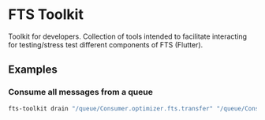 FTS Toolkit
===========
Toolkit for developers. Collection of tools intended to facilitate
interacting for testing/stress test different components of FTS (Flutter).

## Examples

### Consume all messages from a queue
```bash
fts-toolkit drain "/queue/Consumer.optimizer.fts.transfer" "/queue/Consumer.stager.fts.transfer"
```
